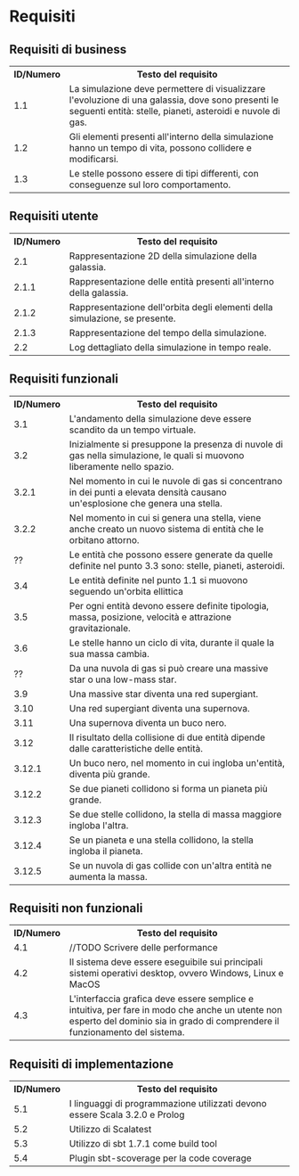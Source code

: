 # Requisiti

## Requisiti di business
<table>
<tr><th>ID/Numero</th><th>Testo del requisito</th></tr>
<tr><td>1.1</td><td>La simulazione deve permettere di visualizzare l'evoluzione di una galassia, dove sono presenti le seguenti entità: stelle, pianeti, asteroidi e nuvole di gas.</td></tr>
<tr><td>1.2</td><td>Gli elementi presenti all'interno della simulazione hanno un tempo di vita, possono collidere e modificarsi.</td></tr>
<tr><td>1.3</td><td>Le stelle possono essere di tipi differenti, con conseguenze sul loro comportamento.</td></tr>
</table>

## Requisiti utente
<table>
<tr><th>ID/Numero</th><th>Testo del requisito</th></tr>
<tr><td>2.1</td><td>Rappresentazione 2D della simulazione della galassia.</td></tr>
<tr><td>2.1.1</td><td>Rappresentazione delle entità presenti all'interno della galassia.</td></tr>
<tr><td>2.1.2</td><td>Rappresentazione dell'orbita degli elementi della simulazione, se presente.</td></tr>
<tr><td>2.1.3</td><td>Rappresentazione del tempo della simulazione.</td></tr>
<tr><td>2.2</td><td>Log dettagliato della simulazione in tempo reale.</td></tr>
</table>

## Requisiti funzionali
<table>
<tr><th>ID/Numero</th><th>Testo del requisito</th></tr>
<tr><td>3.1</td><td>L'andamento della simulazione deve essere scandito da un tempo virtuale.</td></tr>
<tr><td>3.2</td><td>Inizialmente si presuppone la presenza di nuvole di gas nella simulazione, le quali si muovono liberamente nello spazio.</td></tr>
<tr><td>3.2.1</td><td>Nel momento in cui le nuvole di gas si concentrano in dei punti a elevata densità causano un'esplosione che genera una stella.</td></tr>
<tr><td>3.2.2</td><td>Nel momento in cui si genera una stella, viene anche creato un nuovo sistema di entità che le orbitano attorno.</td></tr>
<tr><td>??</td><td>Le entità che possono essere generate da quelle definite nel punto 3.3 sono: stelle, pianeti, asteroidi.
</td></tr>
<tr><td>3.4</td><td>Le entità definite nel punto 1.1 si muovono seguendo un'orbita ellittica</td></tr>
<tr><td>3.5</td><td>
Per ogni entità devono essere definite tipologia, massa, posizione, velocità e attrazione gravitazionale.
</td></tr>
<tr><td>3.6</td><td>
Le stelle hanno un ciclo di vita, durante il quale la sua massa cambia.
</td></tr>
<tr><td>??</td><td>
Da una nuvola di gas si può creare una massive star o una low-mass star.
</td></tr>
<tr><td>3.9</td><td>
Una massive star diventa una red supergiant.
</td></tr>
<tr><td>3.10</td><td>
Una red supergiant diventa una supernova.
</td></tr>
<tr><td>3.11</td><td>
Una supernova diventa un buco nero.
</td></tr>
<tr><td>3.12</td><td>
Il risultato della collisione di due entità dipende dalle caratteristiche delle entità.
</td></tr>
<tr><td>3.12.1</td><td>
Un buco nero, nel momento in cui ingloba un'entità, diventa più grande.
</td></tr>
<tr><td>3.12.2</td><td>
Se due pianeti collidono si forma un pianeta più grande.
</td></tr>
<tr><td>3.12.3</td><td>
Se due stelle collidono, la stella di massa maggiore ingloba l'altra.
</td></tr>
<tr><td>3.12.4</td><td>
Se un pianeta e una stella collidono, la stella ingloba il pianeta.
</td></tr>
<tr><td>3.12.5</td><td>
Se un nuvola di gas collide con un'altra entità ne aumenta la massa.
</td></tr>
</table>

## Requisiti non funzionali
<table>
<tr><th>ID/Numero</th><th>Testo del requisito</th></tr>
<tr><td>4.1</td><td>//TODO Scrivere delle performance</td></tr>
<tr><td>4.2</td><td>Il sistema deve essere eseguibile sui principali sistemi operativi desktop, ovvero Windows, Linux e MacOS</td></tr>
<tr><td>4.3</td><td>L'interfaccia grafica deve essere semplice e intuitiva, per fare in modo che anche un utente non esperto del dominio sia in grado di comprendere il funzionamento del sistema.</td></tr>
</table>


## Requisiti di implementazione
<table>
<tr><th>ID/Numero</th><th>Testo del requisito</th></tr>
<tr><td>5.1</td><td>I linguaggi di programmazione utilizzati devono essere Scala 3.2.0 e Prolog</td></tr>
<tr><td>5.2</td><td>Utilizzo di Scalatest</td></tr>
<tr><td>5.3</td><td>Utilizzo di sbt 1.7.1 come build tool</td></tr>
<tr><td>5.4</td><td>Plugin sbt-scoverage per la code coverage</td></tr>
</table>
